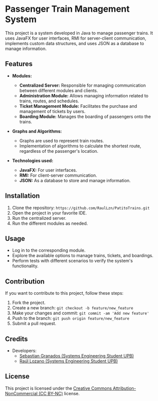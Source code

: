 # Passenger Train Management System

This project is a system developed in Java to manage passenger trains. It uses JavaFX for user interfaces, RMI for server-client communication, implements custom data structures, and uses JSON as a database to manage information.

## Features

- **Modules:**
  - **Centralized Server:** Responsible for managing communication between different modules and clients.
  - **Administration Module:** Allows managing information related to trains, routes, and schedules.
  - **Ticket Management Module:** Facilitates the purchase and management of tickets by users.
  - **Boarding Module:** Manages the boarding of passengers onto the trains.

- **Graphs and Algorithms:**
  - Graphs are used to represent train routes.
  - Implementation of algorithms to calculate the shortest route, regardless of the passenger's location.

- **Technologies used:**
  - **JavaFX:** For user interfaces.
  - **RMI:** For client-server communication.
  - **JSON:** As a database to store and manage information.

## Installation

1. Clone the repository: `https://github.com/RaulLzn/PatitoTrains.git`
2. Open the project in your favorite IDE.
3. Run the centralized server.
4. Run the different modules as needed.

## Usage

- Log in to the corresponding module.
- Explore the available options to manage trains, tickets, and boardings.
- Perform tests with different scenarios to verify the system's functionality.

## Contribution

If you want to contribute to this project, follow these steps:

1. Fork the project.
2. Create a new branch: `git checkout -b feature/new_feature`
3. Make your changes and commit: `git commit -am 'Add new feature'`
4. Push to the branch: `git push origin feature/new_feature`
5. Submit a pull request.

## Credits

- Developers:
  - [Sebastian Granados (Systems Engineering Student UPB)](https://github.com/SebastianGranadosJ)
  - [Raúl Lozano (Systems Engineering Student UPB)](https://github.com/RaulLzn)

## License

This project is licensed under the [Creative Commons Attribution-NonCommercial (CC BY-NC)](https://creativecommons.org/licenses/by-nc/4.0/) license.
